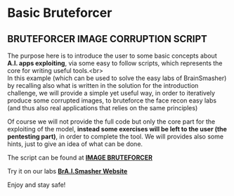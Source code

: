 # Basic Bruteforcer

## BRUTEFORCER IMAGE CORRUPTION SCRIPT

The purpose here is to introduce the user to some basic concepts about **A.I. apps exploiting**, via some easy to follow scripts, which represents the core for writing useful tools.&lt;br&gt;  
In this example \(which can be used to solve the easy labs of BrainSmasher\) by recalling also what is written in the solution for the introduction challenge, we will provide a simple yet useful way, in order to iteratively produce some corrupted images, to bruteforce the face recon easy labs \(and thus also real applications that relies on the same principles\)

Of course we will not provide the full code but only the core part for the exploiting of the model, **instead some exercises will be left to the user \(the pentesting part\)**, in order to complete the tool. We will provides also some hints, just to give an idea of what can be done.

The script can be found at [**IMAGE BRUTEFORCER**](https://colab.research.google.com/drive/1kUiWGRKr4vhqjI9Xgaqw3D5z3SeTXKmV)

Try it on our labs [**BrA.I.Smasher Website**](https://beta.brainsmasher.eu/)

Enjoy and stay safe!

